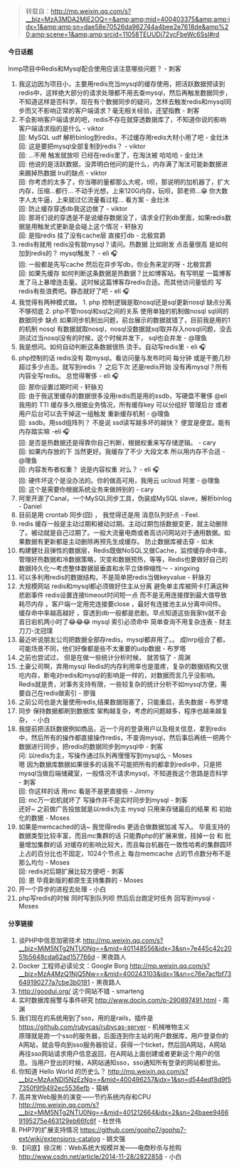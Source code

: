 > 转载自：<http://mp.weixin.qq.com/s?__biz=MzA3MDA2MjE2OQ==&amp;amp;mid=400403375&amp;amp;idx=1&amp;amp;sn=dae58e70526da962744a4bee2e7618de&amp%20;amp;scene=1&amp;amp;srcid=11058TEUUDj72vcFbeWc6SsI#rd>

#### 今日话题

lnmp项目中Redis和Mysql配合使用应该注意哪些问题？ - 刺客

1. 我这边因为项目小，主要用redis充当mysql的缓存使用，把活跃数据预读到redis中，这样绝大部分的请求处理都不用去查mysql，然后再触发数据同步，不知道这样是否科学，现在有个数据同步的疑问，怎样去触发redis和mysql同步而又不影响正常的客户端请求？毫无相关经验，还望指教 - 刺客
2. 不会影响客户端请求的吧，redis不存在就穿透数据库了，不知道你说的影响客户端请求指的是什么 - viktor  
回: MySQL udf 解析binlog到redis，不过缓存用redis大材小用了吧 - 金灶沐  
回: 这是要把mysql全部复制到redis？ - viktor  
回: …不用 触发就放呗 已经在redis里了，在淘汰被 哈哈哈 - 金灶沐  
回: 他说的是活跃数据，没弄明白他问的是什么，内存满了淘汰可能新数据进来踢掉热数据 lru的缺点 - viktor  
回: 你考虑的太多了，你当哪的量都那么大呢，t呗，那说明的加机器了，扩大内存，压缩…都行… 不动手光想，上来120G内存，玩呗，郭老师…😁 你大数字人太牛逼，上来就过亿流量看过程… 看方案 - 金灶沐  
回: 防止缓存穿透db我这边做了 - viktor  
回: 那哥们说的穿透是不是说缓存数据没了，请求全打到db里面，如果redis数据是用触发式更新是会碰上这个情况 - 轩脉刃  
回: 是指redis 挂了没有cache层 直接打db - 北极宫爵  
3. redis有就用 redis没有就mysql？请问。热数据  比如刚发 点击量很高 是如何加到redis的？  mysql触发？ - eli 🎧  
回: 一般都是先写cache 然后在异步写db，你业务来定的呀 - 北极宫爵  
回: 如果先缓存 如何判断这条数据是热数据？比如博客站。有写明星 一篇博客发了马上暴增连击量。这时候这篇博客存redis合适。而其他访问量低的 写redis有些浪费吧。静态就好了吧 - eli 🎧
4. 我觉得有两种模式做。 1. php 控制逻辑是取nosql还是sql更新nosql  缺点分离不够彻底 2. php不管nosql和sql之间的关系 使用单独的机制做nosql sql间的数据同步 缺点 如果同步机制出问题，前台展示的数据就错了，目前我是用的1的机制 nosql 有数据就取nosql，nosql没数据就sql取并存入nosql问题，没去测试过当nosql没有的时候，这个时候并发下， sql也会并发 - @理鱼
5. 我是想问。如何自动判断这条数据很热 烫手。自动写redis里 - eli 🎧
6. php控制的话  redis没有 取mysql。看访问量与发布时间   每分钟 或是干脆几秒超过多少点击。就写到redis ？ 之后下次 还是redis开始 没有再mysql？所有内容全写redis。 总觉得奢侈 - eli 🎧  
回: 那你设置过期时间 - 轩脉刃  
回: 由于我这里缓存的数据很多没用redis而是用的ssdb，写硬盘不奢侈 @eli    
我用的 TTl 缓存多久根据业务情况，所有缓存key 可以分组好 管理后台 或者 用户后台可以去干掉这一组触发 重新缓存机制  - @理鱼  
回: ssdb。用ssd组阵列？   不是说 ssd读写越多坏的越快？   便宜是便宜。能有内存踏实嘛 -eli 🎧  
回: 是否是热数据还是得靠你自己判断，根据权重来写存储逻辑。 - cary  
回: 如果内存放的下 当然更好。我缓存了不少 大段文本 所以用内存不合适 - @理鱼  
回: 内容发布者权重？  说是内容权重 对么？ - eli 🎧  
回: 硬件坏这个是没办法的。你的做高可用，我用云 ucloud 阿里 - @理鱼  
回: 这个是需要你根据系统业务来做辨别的 - cary
7. 阿里开源了Canal，一个MySQL同步工具，伪装成MySQL slave，解析binlog  - Daniel
8. 目前是用 crontab 同步(囧) ， 我觉得还是用 消息队列好点 - Feel.
9. redis 缓存一般是主动过期和被动过期。主动过期包括数据变更，就主动删除了。被动就是自己过期了。一般大流量电商或者高访问网站对于通用数据。如果数据有更新都是主动删除再预先生成缓存。 防止数据库被击穿 - 如末
10. 构建健壮且弹性的数据层，Redis既做NoSQL又做Cache，监控缓存命中率，管理好热数据和冷数据策略，灾变和数据预热，等等，Redis也要做好自己的数据持久化～考虑整体数据层垂直和水平立体伸缩性～ - xingxing
11. 可以多利用redis的数据结构，不是简单把redis当做keyvalue - 轩脉刃
12. 大规模网站 redis和mysql都必须做好住主从分离 避免单主库被网卡打满这种悲剧事件 redis设置连接timeout时间短一点 而不是无用连接撑到最大值导致耗尽内存 。客户端一定用完连接要close ，最好有连接池主从分离中间件。 缓存命中率越高越好 ，穿透到db一般都是悲剧。早点知道这些我家tv就不会首日宕机两小时了😂😂😂 mysql 索引必须命中 简单查询不用复杂连表 -  财主刀刀-沈冠璞
13. 最近听说朋友公司把数据全部存redis，mysql都弃用了。。 成lnrp组合了都，可能场景不同，他们好像都是些不太重要的udp数据 - 布罗塔
14. 之前也尝试过， 但是在做一些统计分析时候， 就苦恼了 - 周渊
15. 土豪公司啊，弃用mysql Redis的内存利用率也是蛋疼，复杂的数据结构又很吃内存，断电对redis和mysql的影响是一样的，对数据而言几乎没影响。Redis就是贵，对事务支持有限，一些较复杂的统计分析不如mysql方便，需要自己在redis做索引 - 廖强
16. 之前公司也是大量使用redis,结果数据阻塞了，只能重启，丢失数据 - 布罗塔
17. 同步 保持数据都刷到数据库 架构越复杂，考虑的问题越多，程序也越来越复杂， - 小白
18. 我提前把活跃数据例如商品，近一个月的登录用户以及相关信息，拿到redis中，然后所有的操作都直接操作redis，不查询mysql，然后事后再统一把两个数据进行同步，把redis的数据同步到mysql中 - 刺客  
问: 以redis为主，写操作通过队列再慢慢写到mysql么 - Moses  
嗯 因为数据库数据如果很多的话我不可能把所有的都拿到redis中，只是把mysql当做后端储藏室，一般情况不请求mysql，不知道我这个思路是否科学 - 刺客  
回: 你这样的话 用mc 看是不是更直接些 - Jimmy  
回: mc万一宕机就坏了 写操作并不是实时同步到mysql - 刺客  
还好~ 之前做广告投放就是以redis为主  mysql 只用来存储最后的结果 和 初始化的数据  - Moses  
19. 如果是memcached的话~ 我觉得redis 更适合做数据加减 写入。 毕竟支持的数据类型比较丰富，而且mc集群的话 只能靠php的扩展来做，挂掉一台 和 批量增加集群的话  对缓存的影响比较大，而且每台机器在一致性哈希的集群圆环上占的百分比也不固定，1024个节点上  每台memcache 占的节点数分布不是那么均匀 - Moses  
回: redis对后期扩展比较方便吧 - 刺客  
回: 恩  毕竟新版的都原生支持集群的 - Moses
20. 开一个异步的进程去处理 - 小白
21. php写redis的时候  同时写到队列呗   然后后台跑定时任务 回写到mysql  - Moses

#### 分享链接

1. 谈PHP中信息加密技术 http://mp.weixin.qq.com/s?__biz=MjM5NTg2NTU0Ng==&mid=401148556&idx=3&sn=7e445c42c2051b5648cda62ad157766d - 黑夜路人
2. Docker 工程师必读论文：Google Borg http://mp.weixin.qq.com/s?__biz=MzA4MzQ1NjQ5Nw==&mid=400243103&idx=1&sn=c76e7acfbf73649190277a7cbe3b0191 - 黑夜路人
3. http://goodui.org/  这个网站不错 - smarteng
4. 实时数据库报警与事件研究 http://www.docin.com/p-290897491.html - 周渊
5. 我们现在的系统用到了sso，用的是rails，插件是 https://github.com/rubycas/rubycas-server - 机械唯物主义  
原理就是跑一个sso的服务器，后面连到你主站的用户数据库，用户登录你的A网站，就会导向到sso服务器验证，获得一个ticket，然后回A网站，A网站再往sso网站请求用户信息返回，在A网站上面创建或者更新这个用户的信息。当用户登出的时候，A网站通知sso，sso通知所有登录的网站都登出。
6. 你知道 Hello World 的历史么？ http://mp.weixin.qq.com/s?__biz=MzAxNDI5NzEzNg==&mid=400496257&idx=1&sn=d544edf8d9f57350f9f9492ec5536efb  - 猿蜗
7. 高并发Web服务的演变——节约系统内存和CPU http://mp.weixin.qq.com/s?__biz=MjM5NTg2NTU0Ng==&mid=401212664&idx=2&sn=24baee94669195275e463129eb66fc6f - 杜世伟
8. PHP7的扩展支持情况 https://github.com/gophp7/gophp7-ext/wiki/extensions-catalog - 姚文强
9. 【问底】徐汉彬：Web系统大规模并发——电商秒杀与抢购 http://www.csdn.net/article/2014-11-28/2822858 - 小白